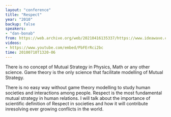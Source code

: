 ```yaml
---
layout: "conference"
title: "Respect"
year: "2010"
backup: false
speakers:
- "dan-bonab"
from: https://web.archive.org/web/20210416135337/https://www.ideawave.ca/the-conference/respect
videos:
- https://www.youtube.com/embed/PbFErRci2bc
time: 20100710T1320-06
---
```


There is no concept of Mutual Strategy in Physics, Math or any other science.
Game theory is the only science that facilitate modelling of Mutual Strategy.

There is no easy way without game theory modelling to study human societies
and interactions among people. Respect is the most fundamental mutual strategy
in human relations. I will talk about the importance of scientific definition
of Respect in societies and how it will contribute inresolving ever growing
conflicts in the world.
